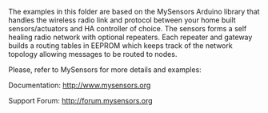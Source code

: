 The examples in this folder are based on the MySensors Arduino library
that handles the wireless radio link and protocol
between your home built sensors/actuators and HA controller of choice.
The sensors forms a self healing radio network with optional repeaters. Each
repeater and gateway builds a routing tables in EEPROM which keeps track of the
network topology allowing messages to be routed to nodes.

Please, refer to MySensors for more details and examples:

Documentation: http://www.mysensors.org

Support Forum: http://forum.mysensors.org
